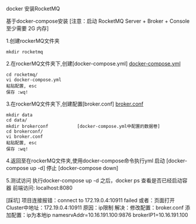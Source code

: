 docker 安装RocketMQ


基于docker-compose安装
[注意：启动 RocketMQ Server + Broker + Console 至少需要 2G 内存]

1.创建rockerMQ文件夹
```text
mkdir rocketmq
```

2.在rockerMQ文件夹下,创建[docker-compose.yml]
[docker-compose.yml](file/docker-compose.yml)
```text
cd rocketmq/
vi docker-compose.yml
粘贴配置, esc
保存 :wq!
```

3.在rockerMQ文件夹下,创建配置[broker.conf]
[broker.conf](file/broker.conf)
```text
mkdir data
cd data/
mkdir brokerconf           [docker-compose.yml中配置的数据卷]
cd brokerconf/
vi broker.conf
粘贴配置, esc
保存 :wq!
```

4.返回至在rockerMQ文件夹,使用docker-compose命令执行yml
启动
[docker-compose up -d]
停止
[docker-compose down]

5.测试访问
执行docker-compose up -d 之后，docker ps 查看是否已经启动容器
前端访问: localhost:8080

[踩坑]
项目连接报错：connect to 172.19.0.4:10911 failed 或者：页面打开Cluster中地址：172.19.0.4:10911
原因：ip限制
解决：修改配置：broker.conf
添加配置：ip为本地ip
namesrvAddr=10.16.191.100:9876
brokerIP1=10.16.191.100